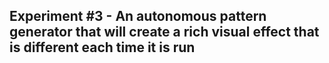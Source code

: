 ## Experiment #3 - An autonomous pattern generator that will create a rich visual effect that is different each time it is run
